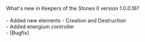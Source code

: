 What's new in Keepers of the Stones II version 1.0.0.16?<br />
<br />- Added new elements - Creation and Destruction
<br />- Added energium controller
<br />- [Bugfix] 